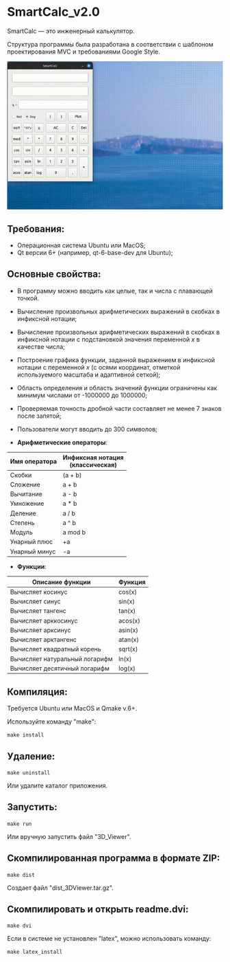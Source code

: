 # SmartCalc_v2.0

SmartCalc — это инженерный калькулятор.

Структура программы была разработана в соответствии с шаблоном проектирования MVC и требованиями Google Style.

![](https://github.com/Apsaraconda/SmartCalc_v2.0/blob/main/assets/preview.gif)

## Требования:
- Операционная система Ubuntu или MacOS;
- Qt версии 6+ (например, qt-6-base-dev для Ubuntu);

## Основные свойства:
- В программу можно вводить как целые, так и числа с плавающей точкой.
- Вычисление произвольных арифметических выражений в скобках в инфиксной нотации;
- Вычисление произвольных арифметических выражений в скобках в инфиксной нотации с подстановкой значения переменной _x_ в качестве числа;
- Построение графика функции, заданной выражением в инфиксной нотации с переменной _x_ (с осями координат, отметкой используемого масштаба и адаптивной сеткой);
- Область определения и область значений функции ограничены как минимум числами от -1000000 до 1000000;
- Проверяемая точность дробной части составляет не менее 7 знаков после запятой;
- Пользователи могут вводить до 300 символов;

- **Арифметические операторы**:

| Имя оператора | Инфиксная нотация <br /> (классическая) |
| --------- | ------ |
| Скобки | (a + b) |
| Сложение | a + b |
| Вычитание | a - b |
| Умножение | a * b |
| Деление | a / b |
| Степень | a ^ b |
| Модуль | a mod b |
| Унарный плюс | +a |
| Унарный минус | -a |

- **Функции**:

| Описание функции | Функция |
| ------ | ------ |
| Вычисляет косинус | cos(x) |
| Вычисляет синус | sin(x) |
| Вычисляет тангенс | tan(x) |
| Вычисляет арккосинус | acos(x) |
| Вычисляет арксинус | asin(x) |
| Вычисляет арктангенс | atan(x) |
| Вычисляет квадратный корень | sqrt(x) |
| Вычисляет натуральный логарифм | ln(x) |
| Вычисляет десятичный логарифм | log(x) |

## Компиляция:

Требуется Ubuntu или MacOS и Qmake v.6+.

Используйте команду "make":
```
make install
```
## Удаление:
```
make uninstall
```
Или удалите каталог приложения.

## Запустить:
```
make run
```
Или вручную запустить файл "3D_Viewer".

## Скомпилированная программа в формате ZIP:
```
make dist
```
Создает файл "dist_3DViewer.tar.gz".

## Скомпилировать и открыть readme.dvi:
```
make dvi
```
Если в системе не установлен "latex", можно использовать команду:
```
make latex_install
```
